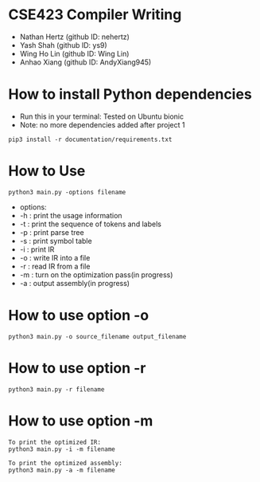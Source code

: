 # CSE423 Compiler Writing 

* Nathan Hertz (github ID: nehertz)
* Yash Shah (github ID: ys9)
* Wing Ho Lin (github ID: Wing Lin)
* Anhao Xiang (github ID: AndyXiang945)

# How to install Python dependencies

* Run this in your terminal: Tested on Ubuntu bionic
* Note: no more dependencies added after project 1
```
pip3 install -r documentation/requirements.txt
```

# How to Use
```
python3 main.py -options filename
```
* options: 
* -h : print the usage information
* -t : print the sequence of tokens and labels 
* -p : print parse tree 
* -s : print symbol table
* -i : print IR
* -o : write IR into a file
* -r : read IR from a file
* -m : turn on the optimization pass(in progress)
* -a : output assembly(in progress)

# How to use option -o
```
python3 main.py -o source_filename output_filename
```
# How to use option -r
```
python3 main.py -r filename
```
# How to use option -m
```
To print the optimized IR: 
python3 main.py -i -m filename
```
```
To print the optimized assembly: 
python3 main.py -a -m filename
```

